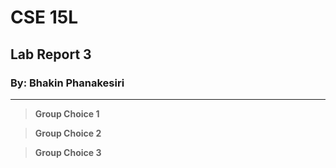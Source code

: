 # CSE 15L
## Lab Report 3
### By: Bhakin Phanakesiri 

---
> **Group Choice 1**





> **Group Choice 2**





> **Group Choice 3**
